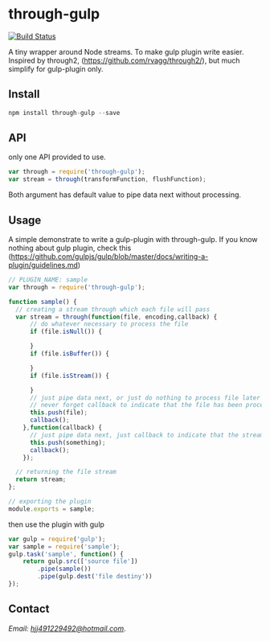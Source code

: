 # through-gulp
[![Build Status](https://travis-ci.org/bornkiller/through-gulp.svg?branch=master)](https://travis-ci.org/bornkiller/through-gulp)

A tiny wrapper around Node streams. To make gulp plugin write easier.
Inspired by through2, (https://github.com/rvagg/through2/), but much simplify
for gulp-plugin only.

## Install
```js
npm install through-gulp --save
```

## API
only one API provided to use.
```javascript
var through = require('through-gulp');
var stream = through(transformFunction, flushFunction);
```
Both argument has default value to pipe data next without processing.

## Usage
A simple demonstrate to write a gulp-plugin with through-gulp.
If you know nothing about gulp plugin, check this
(https://github.com/gulpjs/gulp/blob/master/docs/writing-a-plugin/guidelines.md)


```javascript
// PLUGIN_NAME: sample
var through = require('through-gulp');

function sample() {
  // creating a stream through which each file will pass
  var stream = through(function(file, encoding,callback) {
  	  // do whatever necessary to process the file 
      if (file.isNull()) {

      }
      if (file.isBuffer()) {

      }
      if (file.isStream()) {

      }
      // just pipe data next, or just do nothing to process file later in flushFunction
      // never forget callback to indicate that the file has been processed.
      this.push(file);
      callback();
    },function(callback) {
      // just pipe data next, just callback to indicate that the stream's over
      this.push(something);
      callback();
    });

  // returning the file stream
  return stream;
};

// exporting the plugin 
module.exports = sample;
```

then use the plugin with gulp
```javascript
var gulp = require('gulp');
var sample = require('sample');
gulp.task('sample', function() {
	return gulp.src(['source file'])
	    .pipe(sample())
	    .pipe(gulp.dest('file destiny'))
});
```
## Contact
*Email: hjj491229492@hotmail.com*.
